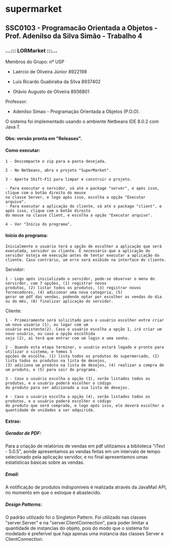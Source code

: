 # supermarket
## SSC0103 - Programacão Orientada a Objetos - Prof. Adenilso da Silva Simão - Trabalho 4

###        ...:::  LORMarket  :::...

Membros do Grupo: nº USP

- Laércio de Oliveira Júnior        8922198       

- Luis Ricardo Guabiraba da Silva   8937402

- Otávio Augusto de Oliveira        8936801

Professor:

- Adenilso Simao   -  Programação Orientada a Objetos (P.O.O).    

O sistema foi implementado usando o ambiente Netbeans IDE 8.0.2 com Java 7.

#### Obs: versão pronta em "Releases".

#### Como executar:

    1 - Descompacte o zip para a pasta desejada.

    2 - No Netbeans, abra o projeto "SuperMarket".    

    3 - Aperte Shift-F11 para limpar e construir o projeto.

	- Para executar o servidor, vá até o package "server", e após isso, clique com o botão direito do mouse
	na classe Server, e logo após isso, escolha a opção "Executar arquivo".
	- Para executar a aplicação do cliente, vá até o package "client", e após isso, clique com o botão direito
	do mouse na classe Client, e escolha a opção "Executar arquivo".

    4 - Ver "Início do programa".


#### Início do programa:
	
	Inicialmente o usuário terá a opção de escolher a aplicação que será executada, servidor ou cliente. É necessário que a aplicação do servidor esteja em execução antes de tentar executar a aplicação do cliente. Caso contrário, um erro será exibido na interface do cliente.

Servidor:

	1 - Logo após inicializado o servidor, pode-se observar o menu do servirdor, com 7 opções, (1) registrar novos
	produtos, (2) listar todos os produtos, (3) registrar novos fornecedores, (4) adicionar uma nova categoria, (5)
	gerar um pdf das vendas, podendo optar por escolher as vendas do dia ou do mês, (6) finalizar aplicação do servidor.


Cliente:
	
	1 - Primeiramente será solicitado para o usuário escolher entre criar um novo usuário (1), ou logar com um
	usuário existente(2). Caso o usuário escolha a opção 1, irá criar um novo usuário, ou caso a opção escolhida
	seja (2), ai terá que entrar com um login e uma senha.

	2 - Quando esta etapa terminar, o usuário estará logado e pronto para utilizar o sistema, e temos 5
	opções de escolha. (1) lista todos os produtos do supermercado, (2) lista todos os produtos na lista de desejos,
	(3) adiciona um produto na lista de desejos, (4) realizar a compra de um produto, e (5) para sair do programa.

	3 - Caso o usuário escolha a opção (3), serão listados todos os produtos, e o usuário poderá escolher o código
	do produto para ser adicionado a sua lista de desejos.

	4 - Caso o usuário escolha a opção (4), serão listados todos os produtos, e o usuário poderá escolher o código
	do produto que será comprado, e logo após isso, ele deverá escolher a quantidade de unidades a ser adquirida.

#### Extras:

##### Gerador de PDF:

  Para a criação de relatórios de vendas em pdf utilizamos a biblioteca "iText - 5.0.5", aonde apresentamos as vendas feitas em um intervalo de tempo selecionado pela aplicação servidor, e no final apresentamos umas estatísticas básicas sobre as vendas.
  
##### Email:

  A notificação de produtos indisponíveis é realizada através da JavaMail API, no momento em que o estoque é abastecido.
  
##### Design Patterns:

  O padrão utilizado foi o Singleton Pattern. Foi utilizado nas classes "server.Server" e na "server.ClientConnection", para poder limitar a quantidade de instancias do objeto, pois do modo que o sistema foi modelado é preferível que haja apenas uma instancia das classes Server e ClientConnection.
  


